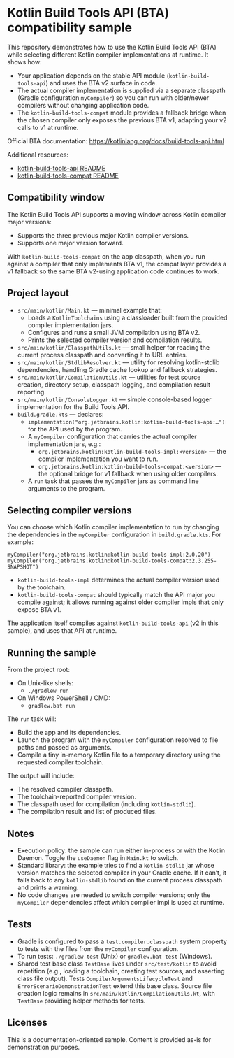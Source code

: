 # Kotlin Build Tools API (BTA) compatibility sample

This repository demonstrates how to use the Kotlin Build Tools API (BTA) while selecting different Kotlin compiler implementations at runtime. It shows how:

- Your application depends on the stable API module (`kotlin-build-tools-api`) and uses the BTA v2 surface in code.
- The actual compiler implementation is supplied via a separate classpath (Gradle configuration `myCompiler`) so you can run with older/newer compilers without changing application code.
- The `kotlin-build-tools-compat` module provides a fallback bridge when the chosen compiler only exposes the previous BTA v1, adapting your v2 calls to v1 at runtime.

Official BTA documentation: https://kotlinlang.org/docs/build-tools-api.html

Additional resources:
- [kotlin-build-tools-api README](https://github.com/JetBrains/kotlin/blob/master/compiler/build-tools/kotlin-build-tools-api/README.md)
- [kotlin-build-tools-compat README](https://github.com/JetBrains/kotlin/blob/master/compiler/build-tools/kotlin-build-tools-compat/README.md)

## Compatibility window

The Kotlin Build Tools API supports a moving window across Kotlin compiler major versions:

- Supports the three previous major Kotlin compiler versions.
- Supports one major version forward.

With `kotlin-build-tools-compat` on the app classpath, when you run against a compiler that only implements BTA v1, the compat layer provides a v1 fallback so the same BTA v2-using application code continues to work.

## Project layout

- `src/main/kotlin/Main.kt` — minimal example that:
  - Loads a `KotlinToolchains` using a classloader built from the provided compiler implementation jars.
  - Configures and runs a small JVM compilation using BTA v2.
  - Prints the selected compiler version and compilation results.
- `src/main/kotlin/ClasspathUtils.kt` — small helper for reading the current process classpath and converting it to URL entries.
- `src/main/kotlin/StdlibResolver.kt` — utility for resolving kotlin-stdlib dependencies, handling Gradle cache lookup and fallback strategies.
- `src/main/kotlin/CompilationUtils.kt` — utilities for test source creation, directory setup, classpath logging, and compilation result reporting.
- `src/main/kotlin/ConsoleLogger.kt` — simple console-based logger implementation for the Build Tools API.
- `build.gradle.kts` — declares:
  - `implementation("org.jetbrains.kotlin:kotlin-build-tools-api:…")` for the API used by the program.
  - A `myCompiler` configuration that carries the actual compiler implementation jars, e.g.:
    - `org.jetbrains.kotlin:kotlin-build-tools-impl:<version>` — the compiler implementation you want to run.
    - `org.jetbrains.kotlin:kotlin-build-tools-compat:<version>` — the optional bridge for v1 fallback when using older compilers.
  - A `run` task that passes the `myCompiler` jars as command line arguments to the program.

## Selecting compiler versions

You can choose which Kotlin compiler implementation to run by changing the dependencies in the `myCompiler` configuration in `build.gradle.kts`. For example:

```
myCompiler("org.jetbrains.kotlin:kotlin-build-tools-impl:2.0.20")
myCompiler("org.jetbrains.kotlin:kotlin-build-tools-compat:2.3.255-SNAPSHOT")
```

- `kotlin-build-tools-impl` determines the actual compiler version used by the toolchain.
- `kotlin-build-tools-compat` should typically match the API major you compile against; it allows running against older compiler impls that only expose BTA v1.

The application itself compiles against `kotlin-build-tools-api` (v2 in this sample), and uses that API at runtime.

## Running the sample

From the project root:

- On Unix-like shells:
  - `./gradlew run`
- On Windows PowerShell / CMD:
  - `gradlew.bat run`

The `run` task will:
- Build the app and its dependencies.
- Launch the program with the `myCompiler` configuration resolved to file paths and passed as arguments.
- Compile a tiny in-memory Kotlin file to a temporary directory using the requested compiler toolchain.

The output will include:
- The resolved compiler classpath.
- The toolchain-reported compiler version.
- The classpath used for compilation (including `kotlin-stdlib`).
- The compilation result and list of produced files.

## Notes

- Execution policy: the sample can run either in-process or with the Kotlin Daemon. Toggle the `useDaemon` flag in `Main.kt` to switch.
- Standard library: the example tries to find a `kotlin-stdlib` jar whose version matches the selected compiler in your Gradle cache. If it can’t, it falls back to any `kotlin-stdlib` found on the current process classpath and prints a warning.
- No code changes are needed to switch compiler versions; only the `myCompiler` dependencies affect which compiler impl is used at runtime.

## Tests

- Gradle is configured to pass a `test.compiler.classpath` system property to tests with the files from the `myCompiler` configuration.
- To run tests: `./gradlew test` (Unix) or `gradlew.bat test` (Windows).
- Shared test base class `TestBase` lives under `src/test/kotlin` to avoid repetition (e.g., loading a toolchain, creating test sources, and asserting class file output). Tests `CompilerArgumentsLifecycleTest` and `ErrorScenarioDemonstrationTest` extend this base class. Source file creation logic remains in `src/main/kotlin/CompilationUtils.kt`, with `TestBase` providing helper methods for tests.

## Licenses

This is a documentation-oriented sample. Content is provided as-is for demonstration purposes.